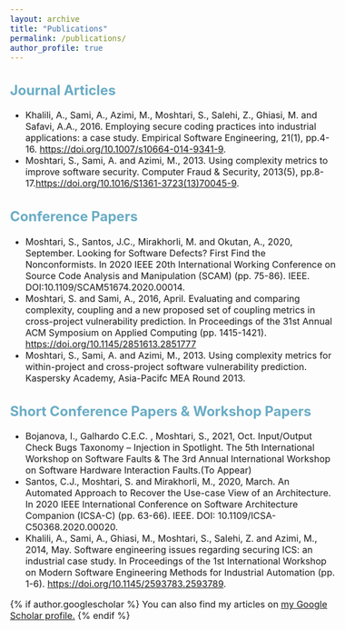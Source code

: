 ```yaml
---
layout: archive
title: "Publications"
permalink: /publications/
author_profile: true
---
```

<style type="text/css">
  body{
  font-size: 12pt;
}
  ##{
  color: #69ACC5;
}
  h2{
  color: #69ACC5;
}
</style>

## Journal Articles
* Khalili, A., Sami, A., Azimi, M., Moshtari, S., Salehi, Z., Ghiasi, M. and Safavi, A.A., 2016. Employing secure coding practices into industrial applications: a case study. Empirical Software Engineering, 21(1), pp.4-16. https://doi.org/10.1007/s10664-014-9341-9.
* Moshtari, S., Sami, A. and Azimi, M., 2013. Using complexity metrics to improve software security. Computer Fraud & Security, 2013(5), pp.8-17.https://doi.org/10.1016/S1361-3723(13)70045-9.

## Conference Papers
* Moshtari, S., Santos, J.C., Mirakhorli, M. and Okutan, A., 2020, September. Looking for Software Defects? First Find the Nonconformists. In 2020 IEEE 20th International Working Conference on Source Code Analysis and Manipulation (SCAM) (pp. 75-86). IEEE. DOI:10.1109/SCAM51674.2020.00014. 
* Moshtari, S. and Sami, A., 2016, April. Evaluating and comparing complexity, coupling and a new proposed set of coupling metrics in cross-project vulnerability prediction. In Proceedings of the 31st Annual ACM Symposium on Applied Computing (pp. 1415-1421). https://doi.org/10.1145/2851613.2851777
* Moshtari, S., Sami, A. and Azimi, M., 2013. Using complexity metrics for within-project and cross-project software vulnerability prediction. Kaspersky Academy, Asia-Pacifc MEA Round 2013. 

## Short Conference Papers & Workshop Papers
* Bojanova, I., Galhardo C.E.C. , Moshtari, S., 2021, Oct. Input/Output Check Bugs Taxonomy – Injection in Spotlight. The 5th International Workshop on Software Faults & The 3rd Annual International Workshop on Software Hardware Interaction Faults.(To Appear)
* Santos, C.J., Moshtari, S. and Mirakhorli, M., 2020, March. An Automated Approach to Recover the Use-case View of an Architecture. In 2020 IEEE International Conference on Software Architecture Companion (ICSA-C) (pp. 63-66). IEEE. DOI: 10.1109/ICSA-C50368.2020.00020.
* Khalili, A., Sami, A., Ghiasi, M., Moshtari, S., Salehi, Z. and Azimi, M., 2014, May. Software engineering issues regarding securing ICS: an industrial case study. In Proceedings of the 1st International Workshop on Modern Software Engineering Methods for Industrial Automation (pp. 1-6). https://doi.org/10.1145/2593783.2593789.

{% if author.googlescholar %}
  You can also find my articles on <u><a href="{{author.googlescholar}}">my Google Scholar profile</a>.</u>
{% endif %}





